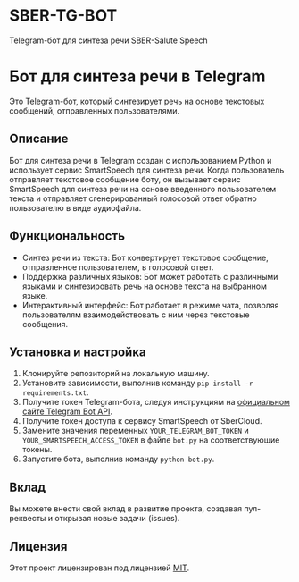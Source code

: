 # SBER-TG-BOT
Telegram-бот для синтеза речи SBER-Salute Speech  
# Бот для синтеза речи в Telegram

Это Telegram-бот, который синтезирует речь на основе текстовых сообщений, отправленных пользователями.

## Описание

Бот для синтеза речи в Telegram создан с использованием Python и использует сервис SmartSpeech для синтеза речи. Когда пользователь отправляет текстовое сообщение боту, он вызывает сервис SmartSpeech для синтеза речи на основе введенного пользователем текста и отправляет сгенерированный голосовой ответ обратно пользователю в виде аудиофайла.

## Функциональность

- Синтез речи из текста: Бот конвертирует текстовое сообщение, отправленное пользователем, в голосовой ответ.
- Поддержка различных языков: Бот может работать с различными языками и синтезировать речь на основе текста на выбранном языке.
- Интерактивный интерфейс: Бот работает в режиме чата, позволяя пользователям взаимодействовать с ним через текстовые сообщения.

## Установка и настройка

1. Клонируйте репозиторий на локальную машину.
2. Установите зависимости, выполнив команду `pip install -r requirements.txt`.
3. Получите токен Telegram-бота, следуя инструкциям на [официальном сайте Telegram Bot API](https://core.telegram.org/bots#3-how-do-i-create-a-bot).
4. Получите токен доступа к сервису SmartSpeech от SberCloud.
5. Замените значения переменных `YOUR_TELEGRAM_BOT_TOKEN` и `YOUR_SMARTSPEECH_ACCESS_TOKEN` в файле `bot.py` на соответствующие токены.
6. Запустите бота, выполнив команду `python bot.py`.

## Вклад

Вы можете внести свой вклад в развитие проекта, создавая пул-реквесты и открывая новые задачи (issues).

## Лицензия

Этот проект лицензирован под лицензией [MIT](LICENSE).
